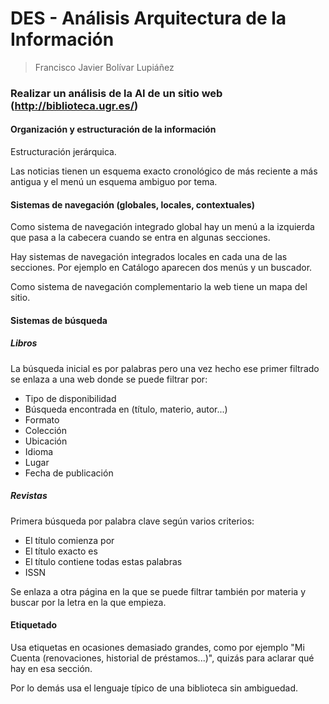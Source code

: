 # DES - Análisis Arquitectura de la Información

> Francisco Javier Bolívar Lupiáñez

### Realizar un análisis de la AI de un sitio web (http://biblioteca.ugr.es/)

#### Organización y estructuración de la información

Estructuración jerárquica.

Las noticias tienen un esquema exacto cronológico de más reciente a más antigua y el menú un esquema ambiguo por tema.

#### Sistemas de navegación (globales, locales, contextuales)

Como sistema de navegación integrado global hay un menú a la izquierda que pasa a la cabecera cuando se entra en algunas secciones.

Hay sistemas de navegación integrados locales en cada una de las secciones. Por ejemplo en Catálogo aparecen dos menús y un buscador.

Como sistema de navegación complementario la web tiene un mapa del sitio.

#### Sistemas de búsqueda

##### Libros

La búsqueda inicial es por palabras pero una vez hecho ese primer filtrado se enlaza a una web donde se puede filtrar por:
 * Tipo de disponibilidad
 * Búsqueda encontrada en (título, materio, autor...)
 * Formato
 * Colección
 * Ubicación
 * Idioma
 * Lugar
 * Fecha de publicación

##### Revistas

Primera búsqueda por palabra clave según varios criterios:
 * El título comienza por
 * El título exacto es
 * El título contiene todas estas palabras
 * ISSN

Se enlaza a otra página en la que se puede filtrar también por materia y buscar por la letra en la que empieza.

#### Etiquetado

Usa etiquetas en ocasiones demasiado grandes, como por ejemplo "Mi Cuenta (renovaciones, historial de préstamos...)", quizás para aclarar qué hay en esa sección.

Por lo demás usa el lenguaje típico de una biblioteca sin ambiguedad.
